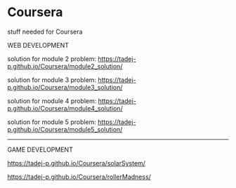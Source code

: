 # Coursera
stuff needed for Coursera

WEB DEVELOPMENT

solution for module 2 problem: https://tadej-p.github.io/Coursera/module2_solution/

solution for module 3 problem: https://tadej-p.github.io/Coursera/module3_solution/

solution for module 4 problem: https://tadej-p.github.io/Coursera/module4_solution/

solution for module 5 problem: https://tadej-p.github.io/Coursera/module5_solution/

<hr>

GAME DEVELOPMENT

https://tadej-p.github.io/Coursera/solarSystem/

https://tadej-p.github.io/Coursera/rollerMadness/


